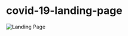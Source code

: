 # covid-19-landing-page

![Landing Page](https://github.com/Rafatlne/covid-19-landing-page/langing-page.png)